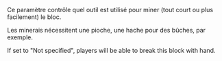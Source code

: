 Ce paramètre contrôle quel outil est utilisé pour miner (tout court ou plus facilement) le bloc.

Les minerais nécessitent une pioche, une hache pour des bûches, par exemple.

If set to "Not specified", players will be able to break this block with hand.

